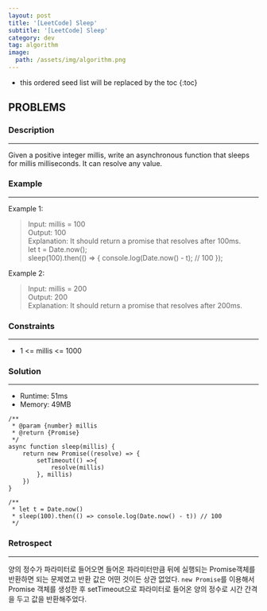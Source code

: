 ```yaml
---
layout: post
title: '[LeetCode] Sleep'
subtitle: '[LeetCode] Sleep'
category: dev
tag: algorithm
image:
  path: /assets/img/algorithm.png
---
```


<!-- prettier-ignore -->
* this ordered seed list will be replaced by the toc
{:toc}

## PROBLEMS

### **Description**

---

Given a positive integer millis, write an asynchronous function that sleeps for millis milliseconds. It can resolve any value.

### **Example**

---

Example 1:

> Input: millis = 100  
> Output: 100  
> Explanation: It should return a promise that resolves after 100ms.  
> let t = Date.now();  
> sleep(100).then(() => { console.log(Date.now() - t); // 100 });

Example 2:

> Input: millis = 200  
> Output: 200  
> Explanation: It should return a promise that resolves after 200ms.

### **Constraints**

---

- 1 <= millis <= 1000

### Solution

---

- Runtime: 51ms
- Memory: 49MB

```
/**
 * @param {number} millis
 * @return {Promise}
 */
async function sleep(millis) {
    return new Promise((resolve) => {
        setTimeout(() =>{
            resolve(millis)
        }, millis)
    })
}

/**
 * let t = Date.now()
 * sleep(100).then(() => console.log(Date.now() - t)) // 100
 */
```

### Retrospect

---

양의 정수가 파라미터로 들어오면 들어온 파라미터만큼 뒤에 실행되는 Promise객체를 반환하면 되는 문제였고 반환 값은 어떤 것이든 상관 없었다. `new Promise`를 이용해서 Promise 객체를 생성한 후 setTimeout으로 파라미터로 들어온 양의 정수로 시간 간격을 두고 값을 반환해주었다.
